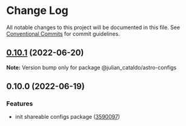 # Change Log

All notable changes to this project will be documented in this file.
See [Conventional Commits](https://conventionalcommits.org) for commit guidelines.

## [0.10.1](https://github.com/JulianCataldo/astro/compare/@julian_cataldo/astro-configs@0.10.0...@julian_cataldo/astro-configs@0.10.1) (2022-06-20)

**Note:** Version bump only for package @julian_cataldo/astro-configs





## 0.10.0 (2022-06-19)


### Features

* init shareable configs package ([3590097](https://github.com/JulianCataldo/astro/commit/3590097d7bc41b52f0122adf4baecea22da40ee3))

